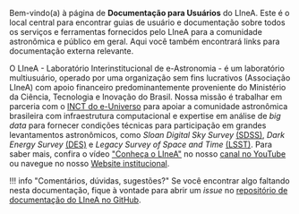 Bem-vindo(a) à página de **Documentação para Usuários** do LIneA. Este é o local central para encontrar guias de usuário e documentação sobre todos os serviços e ferramentas fornecidos pelo LIneA para a comunidade astronômica e público em geral. Aqui você também encontrará links para documentação externa relevante. 

O LIneA - Laboratório Interinstitucional de e-Astronomia - é um laboratório multiusuário, operado por uma organização sem fins lucrativos (Associação LIneA) com apoio financeiro predominantemente proveniente do Ministério da Ciência, Tecnologia e Inovação do Brasil. Nossa missão é trabalhar em parceria com o [INCT do e-Universo](https://www.linea.org.br/inct#inct) para apoiar a comunidade astronômica brasileira com infraestrutura computacional e expertise em análise de _big data_ para fornecer condições técnicas para participação em grandes levantamentos astronômicos, como _Sloan Digital Sky Survey_ [(SDSS)](https://www.sdss.org), _Dark Energy Survey_ [(DES)](https://www.darkenergysurvey.org) e _Legacy Survey of Space and Time_ [(LSST)](https://rubinobservatory.org). Para saber mais, confira o vídeo ["Conheça o LIneA"](https://youtu.be/jC-k85tfd0Y) no nosso [canal no YouTube](https://www.youtube.com/@linea_org) ou navegue no nosso [Website institucional](https://linea.org.br/). 

	
!!! info "Comentários, dúvidas, sugestões?"
	 Se você encontrar algo faltando nesta documentação, fique à vontade para abrir um _issue_  no [repositório de documentação do LIneA no GitHub](https://github.com/linea-it/docs).

